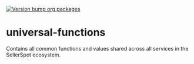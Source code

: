 [![Version bump org packages](https://github.com/SellerSpot/universal-functions/actions/workflows/version-bump.yml/badge.svg?branch=master)](https://github.com/SellerSpot/universal-functions/actions/workflows/version-bump.yml)

# universal-functions

Contains all common functions and values shared across all services in the SellerSpot ecosystem.

